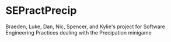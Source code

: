 # SEPractPrecip
Braeden, Luke, Dan, Nic, Spencer, and Kylie's project for Software Engineering Practices dealing with the Precipation minigame
